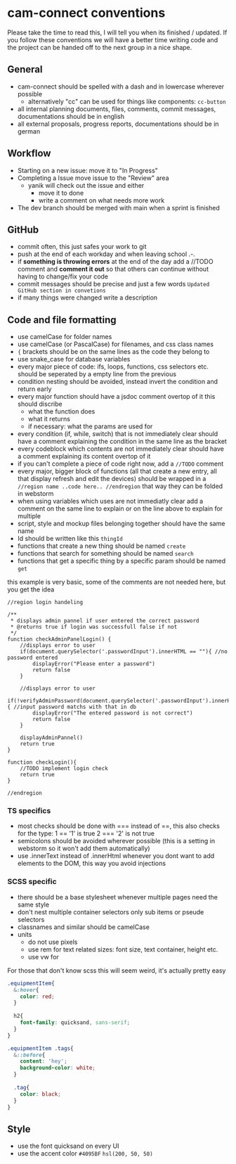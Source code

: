 # cam-connect conventions
Please take the time to read this, I will tell you when its finished / updated. 
If you follow these conventions we will have a better time writing code and the project can be handed off to the next group in a nice shape. 

## General

- cam-connect should be spelled with a dash and in lowercase wherever possible
  - alternatively "cc" can be used for things like components: `cc-button`
- all internal planning documents, files, comments, commit messages, documentations should be in english
- all external proposals, progress reports, documentations should be in german

## Workflow
- Starting on a new issue: move it to "In Progress"
- Completing a Issue move issue to the "Review" area
  - yanik will check out the issue and either
    - move it to done
    - write a comment on what needs more work
- The dev branch should be merged with main when a sprint is finished

## GitHub
- commit often, this just safes your work to git
- push at the end of each workday and when leaving school .-.
- if **something is throwing errors** at the end of the day add a //TODO comment and **comment it out** so that others can continue without having to change/fix your code
- commit messages should be precise and just a few words `Updated GitHub section in convetions`
- if many things were changed write a description

## Code and file formatting

- use camelCase for folder names
- use camelCase (or PascalCase) for filenames, and css class names
- `{` brackets should be on the same lines as the code they belong to
- use snake_case for database variables
- every major piece of code: ifs, loops, functions, css selectors etc. should be seperated by a empty line from the previous
- condition nesting should be avoided, instead invert the condition and return early
- every major function should have a jsdoc comment overtop of it this should discribe
  - what the function does
  - what it returns
  - if necessary: what the params are used for
- every condition (if, while, switch) that is not immediately clear should have a comment explaining the condition 
in the same line as the bracket
- every codeblock which contents are not immediately clear should have a comment explaining its content overtop of it
- if you can't complete a piece of code right now, add a `//TODO` comment
- every major, bigger block of functions (all that create a new entry, all that display refresh and edit the devices) 
should be wrapped in a `//region name ..code here.. //endregion` that way they can be folded in webstorm
- when using variables which uses are not immediatly clear add a comment on the same line to explain or on the line above to explain for multiple
- script, style and mockup files belonging together should have the same name
- Id should be written like this `thingId`
- functions that create a new thing should be named `create` 
- functions that search for something should be named `search` 
- functions that get a specific thing by a specific param should be named `get`

this example is very basic, some of the comments are not needed here, but you get the idea
```JS
//region login handeling

/**
 * displays admin pannel if user entered the correct password
 * @returns true if login was successfull false if not
 */
function checkAdminPanelLogin() {
    //displays error to user
    if(document.querySelector('.passwordInput').innerHTML == ""){ //no password entered
        displayError("Please enter a password")
        return false
    }
    
    //displays error to user
    if(!verifyAdminPassword(document.querySelector('.passwordInput').innerHTML)){ //input password matchs with that in db
        displayError("The entered password is not correct")
        return false
    }
    
    displayAdminPannel()
    return true
}

function checkLogin(){
    //TODO implement login check
    return true
}

//endregion
```

### TS specifics

- most checks should be done with === instead of ==, this also checks for the type: 1 == '1' is true 2 === '2' is not true
- semicolons should be avoided wherever possible (this is a setting in webstorm so it won't add them automatically)
- use .innerText instead of .innerHtml whenever you dont want to add elements to the DOM, this way you avoid injections

### SCSS specific
- there should be a base stylesheet whenever multiple pages need the same style
- don't nest multiple container selectors only sub items or pseude selectors
- classnames and similar should be camelCase
- units
  - do not use pixels
  - use rem for text related sizes: font size, text container, height etc.
  - use vw for 

For those that don't know scss this will seem weird, it's actually pretty easy
```SCSS
.equipmentItem{
  &:hover{
    color: red;
  }
  
  h2{
    font-family: quicksand, sans-serif;
  }
}

.equipmentItem .tags{
  &::before{
    content: 'hey';
    background-color: white;
  }
  
  .tag{
    color: black;
  }
}
```

## Style
- use the font quicksand on every UI
- use the accent color `#4095BF` `hsl(200, 50, 50)`